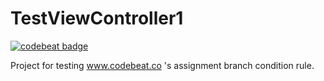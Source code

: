 # TestViewController1

[![codebeat badge](https://codebeat.co/badges/c5b026f2-a616-4a4c-a94e-4dfd879d1731)](https://codebeat.co/projects/github-com-paciej00-testviewcontroller1)

Project for testing www.codebeat.co 's assignment branch condition rule.
